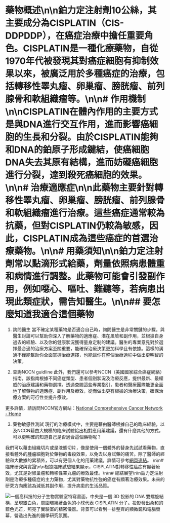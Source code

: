 # 藥物概述\n\n鉑力定注射劑10公絲，其主要成分為CISPLATIN（CIS-DDPDDP），在癌症治療中擔任重要角色。CISPLATIN是一種化療藥物，自從1970年代被發現其對癌症細胞有抑制效果以來，被廣泛用於多種癌症的治療，包括轉移性睪丸瘤、卵巢瘤、膀胱瘤、前列腺骨和軟組織瘤等。\n\n# 作用機制\n\nCISPLATIN在體內作用的主要方式是與DNA進行交互作用，進而影響癌細胞的生長和分裂。由於CISPLATIN能夠和DNA的鉑原子形成鍵結，使癌細胞DNA失去其原有結構，進而妨礙癌細胞進行分裂，達到殺死癌細胞的效果。\n\n# 治療適應症\n\n此藥物主要針對轉移性睪丸瘤、卵巢瘤、膀胱瘤、前列腺骨和軟組織瘤進行治療。這些癌症通常較為抗藥，但對CISPLATIN仍較為敏感，因此，CISPLATIN成為這些癌症的首選治療藥物。\n\n# 用藥須知\n\n鉑力定注射劑常以點滴形式給藥，劑量依照病患體重和病情進行調整。此藥物可能會引發副作用，例如噁心、嘔吐、難聽等，若病患出現此類症狀，需告知醫生。\n\n## 要怎麼知道我適合這個藥物

1. 詢問醫生
當不確定某種藥物是否適合自己時，詢問醫生是非常關鍵的步驟。與醫生討論可以幫助你深入了解藥物的適應症、潛在風險和副作用，並根據自身過去的經驗、以及你的健康狀況獲得量身定制的建議。醫生的專業意見對於選擇最合適的治療方案至關重要，能確保治療決策更加科學且有依據。這樣的溝通不僅能幫助你全面掌握治療選擇，也能讓你在整個治療過程中做出更明智的決策。

2. 查詢NCCN guidline
此外，我們還可以參考NCCN（美國國家綜合癌症網絡）指南，該指南根據不同癌症類型、患者個別狀況及治療反應，提供最新、最權威的治療建議和藥物選擇。透過查閱這些專業指引，患者和醫療團隊能更全面地了解藥物的適應症、副作用及療效，從而做出更有根據的治療決策，確保治療方案的可行性並提升療效。

更多詳情，請訪問NCCN官方網站：[National Comprehensive Cancer Network - Home](https://www.nccn.org/)

3. 藥物敏感性測試
現行的治療模式中，主要是藉由醫師根據自己的臨床經驗，以及NCCN藉由大規模的臨床試驗給出相對應用藥建議，還有什麼其他的方式，可以更明確的知道自己是否適合這個藥物呢？

我們可以藉由組織切片或是液態切片，像是使用一個體外的替身先試試看藥物，直接看體外的腫瘤細胞對於藥物的毒殺效果，以免去以身試藥的痛苦。除了醫師的經驗和大數據的累積外，可以有更個人化的用藥建議，詳情可參考[網頁連結](https://info.cancerfree.io/)。 \n\n# 臨床研究與實證\n\n根據臨床試驗結果顯示，CISPLATIN對轉移性癌症有顯著療效，尤其是對卵巢瘤和轉移性睪丸瘤的療效最佳。\n\n# 總結展望\n\n鉑力定注射劑是治療多種癌症的主力藥物，尤其對藥物抗性強的癌症有顯著治療效果。未來的研究方向應該為減低其副作用，提升病患的生活品質。

![一個高科技的分子生物實驗室特寫畫面，中央是一個 3D 投影的 DNA 雙螺旋結構，呈現銀白色，周圍環繞著金色的小球代表 CISPLATIN 分子。投影發出柔和的藍色光芒，照亮了實驗室的精密儀器。背景可以看到一排整齊的顯微鏡和電腦螢幕，營造出先進的醫學研究氛圍。](https://i.imgur.com/NOIQCj9.jpeg)